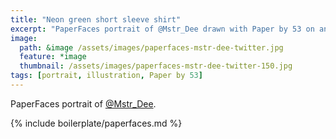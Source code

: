 ```yaml
---
title: "Neon green short sleeve shirt"
excerpt: "PaperFaces portrait of @Mstr_Dee drawn with Paper by 53 on an iPad."
image: 
  path: &image /assets/images/paperfaces-mstr-dee-twitter.jpg 
  feature: *image
  thumbnail: /assets/images/paperfaces-mstr-dee-twitter-150.jpg
tags: [portrait, illustration, Paper by 53]
---
```


PaperFaces portrait of [@Mstr_Dee](http://twitter.com/Mstr_Dee).

{% include boilerplate/paperfaces.md %}
